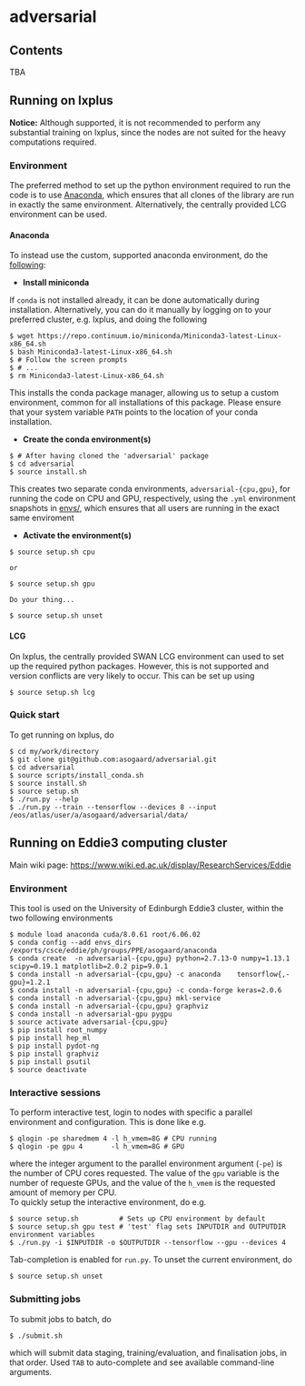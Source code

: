 # adversarial

## Contents

TBA


## Running on lxplus

**Notice:** Although supported, it is not recommended to perform any substantial
 training on lxplus, since the nodes are not suited for the heavy computations
 required.


### Environment

The preferred method to set up the python environment required to run the code
is to use [Anaconda](https://conda.io/docs/), which ensures that all clones of
the library are run in exactly the same environment. Alternatively, the
centrally provided LCG environment can be used.

#### Anaconda

To instead use the custom, supported anaconda environment, do the
[following](https://conda.io/docs/user-guide/tasks/manage-environments.html#building-identical-conda-environments):

- **Install miniconda**

If `conda` is not installed already, it can be done automatically during
installation. Alternatively, you can do it manually by logging on to your
preferred cluster, e.g. lxplus, and doing the following
```
$ wget https://repo.continuum.io/miniconda/Miniconda3-latest-Linux-x86_64.sh
$ bash Miniconda3-latest-Linux-x86_64.sh
$ # Follow the screen prompts
$ # ...
$ rm Miniconda3-latest-Linux-x86_64.sh
``` 
This installs the conda package manager, allowing us to setup a custom
environment, common for all installations of this package. Please ensure that
your system variable `PATH` points to the location of your conda installation.

- **Create the conda environment(s)**

```
$ # After having cloned the 'adversarial' package
$ cd adversarial
$ source install.sh
```
This creates two separate conda environments, `adversarial-{cpu,gpu}`, for
running the code on CPU and GPU, respectively, using the `.yml` environment
snapshots in [envs/](envs/), which ensures that all users are running in the
exact same enviroment

- **Activate the environment(s)**

```
$ source setup.sh cpu

or

$ source setup.sh gpu

Do your thing...

$ source setup.sh unset
```

#### LCG

On lxplus, the centrally provided SWAN LCG environment can used to set up the
required python packages. However, this is not supported and version conflicts
are very likely to occur. This can be set up using
```
$ source setup.sh lcg
```

### Quick start

To get running on lxplus, do
```
$ cd my/work/directory
$ git clone git@github.com:asogaard/adversarial.git
$ cd adversarial
$ source scripts/install_conda.sh
$ source install.sh
$ source setup.sh
$ ./run.py --help
$ ./run.py --train --tensorflow --devices 8 --input /eos/atlas/user/a/asogaard/adversarial/data/
```



## Running on Eddie3 computing cluster

Main wiki page: https://www.wiki.ed.ac.uk/display/ResearchServices/Eddie


### Environment

This tool is used on the University of Edinburgh Eddie3 cluster, within the two following environments
```
$ module load anaconda cuda/8.0.61 root/6.06.02
$ conda config --add envs_dirs /exports/csce/eddie/ph/groups/PPE/asogaard/anaconda
$ conda create  -n adversarial-{cpu,gpu} python=2.7.13-0 numpy=1.13.1 scipy=0.19.1 matplotlib=2.0.2 pip=9.0.1
$ conda install -n adversarial-{cpu,gpu} -c anaconda    tensorflow{,-gpu}=1.2.1
$ conda install -n adversarial-{cpu,gpu} -c conda-forge keras=2.0.6
$ conda install -n adversarial-{cpu,gpu} mkl-service
$ conda install -n adversarial-{cpu,gpu} graphviz
$ conda install -n adversarial-gpu pygpu
$ source activate adversarial-{cpu,gpu}
$ pip install root_numpy
$ pip install hep_ml
$ pip install pydot-ng
$ pip install graphviz
$ pip install psutil
$ source deactivate
```


### Interactive sessions

To perform interactive test, login to nodes with specific a parallel environment and configuration. This is done like e.g.
```
$ qlogin -pe sharedmem 4 -l h_vmem=8G # CPU running
$ qlogin -pe gpu 4       -l h_vmem=8G # GPU 
```
where the integer argument to the parallel environment argument (`-pe`) is the number of CPU cores requested. The value of the `gpu` variable is the number of requeste GPUs, and the value of the `h_vmem` is the requested amount of memory per CPU.  
To quickly setup the interactive environment, do e.g.
```
$ source setup.sh          # Sets up CPU environment by default
$ source setup.sh gpu test # 'test' flag sets INPUTDIR and OUTPUTDIR environment variables
$ ./run.py -i $INPUTDIR -o $OUTPUTDIR --tensorflow --gpu --devices 4
```
Tab-completion is enabled for `run.py`.
To unset the current environment, do
```
$ source setup.sh unset
```


### Submitting jobs

To submit jobs to batch, do
```
$ ./submit.sh
```
which will submit data staging, training/evaluation, and finalisation jobs, in
that order. Used `TAB` to auto-complete and see available command-line arguments.
